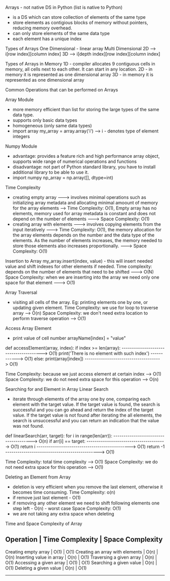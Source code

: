 Arrays - not native DS in Python (list is native to Python)
- is a DS which can store collection of elements of the same type
- store elements as contigious blocks of memory without pointers, reducing memory overhead.
- can only store elements of the same data type
- each element has a unique index

Types of Arrays
One Dimensional - linear array
Multi Dimensional
2D --> i[row index][column index]
3D --> i[depth index][row index][column index]

Types of Arrays in Memory
1D - compiler allocates 9 contiguous cells in memory, all cells next to each other. It can start in any location.
2D - in memory it is represented as one dimensional array
3D - in memory it is represented as one dimensional array

Common Operations that can be performed on Arrays

Array Module 
- more memory efficient than list for storing the large types of the same data type.
- supports only basic data types
- homogeneous (only same data types)
- import array
my_array = array.array('i')  --> i - denotes type of element integers

Numpy Module
- advantage: provides a feature rich and high performance array object, supports wide range of numerical operations and functions
- disadvantage: not part of Python standard library, you have to install additional library to be able to use it.
- import numpy
np_array = np.array([], dtype=int)

Time Complexity
- creating empty array ---> involves minimal operations such as initializing array metadata and allocating minimal 
amoount of memory for the array elements --> Time Complexity: O(1), Empty array has no elements, memory used for 
array metadata is constant and does not depend on the number of elements ---> Space Complexity: O(1)
- creating array with elements ---> involves copying elements from the input iteratively ---> Time Complexity: O(1), 
the memory allocation for the array elements depends on the number and the data type of the elements. As the number 
of elements increases, the memory needed to store those elements also increases proportionally. ---> Space Complexity: O(1)

Insertion to Array
my_array.insert(index, value) - this will insert needed value and shift indexes for other elements if needed.
Time complexity: depends on the number of elements that need to be shifted ---> O(N)
Space Complexity: when we are inserting into the array we need only one space for that element ---> O(1)

Array Traversal 
- visiting all cells of the array. Eg: printing elements one by one, or updating given element.
Time Complexity: we use for loop to traverse array --> O(n)
Space Complexity: we don't need extra location to perform traverse operation --> O(1)

Access Array Element 
- print value of cell number
arrayName[index] = "value"

def accessElement(array, index): 
    if index >= len(array): ---------------------------------------> O(1)
          print('There is no element with such index') ------------> O(1)
    else:
          print(array[index]) -------------------------------------> O(1)

Time Complexity:  because we just access element at certain index --> O(1)
Space Complexity: we do not need extra space for this operation --> O(n)

Searching for and Element in Array
Linear Search 
- iterate through elements of the array one by one, comparing each element with the target value. If the target value is found, the search is successful and you can go ahead and return the index of the target value. If the target value is not found after iterating the all elements, the search is unsuccessful and you can return an indication that the value was not found.

def linearSearch(arr, target):
    for i in range(len(arr)): --------------------------------------> O(n)
        if arr[i] == target: ---------------------------------------> O(1)
            return i  ----------------------------------------------> O(1)
        return -1     ----------------------------------------------> O(1)

Time Complexity:  total time complexity --> O(1)
Space Complexity: we do not need extra space for this operation --> O(1)

Deleting an Element from Array
- deletion is very efficient when you remove the last element, otherwise it becomes time consuming.
Time Complexity: o(n)
- if remove just last element - O(1)
- if removing any other element we need to shift following elements one step left - O(n) - worst case
Space Complexity: O(1)
- we are not taking any extra space when deleting

Time and Space Complexity of Array

Operation                       | Time Complexity | Space Complexity
---------------------------------------------------------------------
Creating empty array            |  O(1)           |   O(1)
Creating an array with elements |  O(n)           |   O(n)
Inserting value in array        |  O(n)           |   O(1)
Traversing a given array        |  O(n)           |   O(1)
Accessing a given array         |  O(1)           |   O(1)
Searching a given value         |  O(n)           |   O(1)
Deleting a given value          |  O(n)           |   O(1)


-------------------------------------------------------------------------------------------------